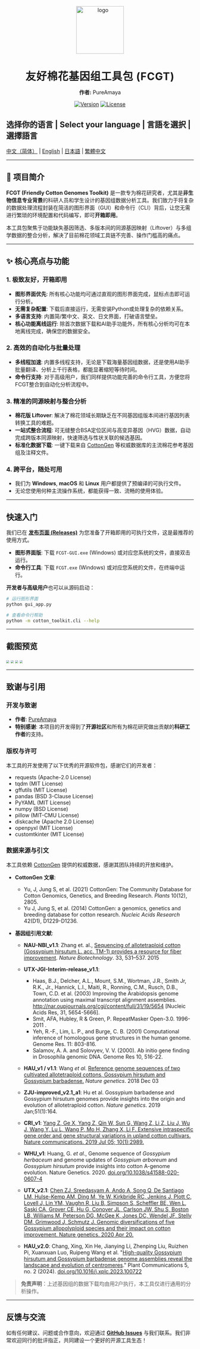 <div align="center">
  <img src="assets/logo.png" alt="logo" width="128" height="128" />
  <h1 style="font-weight:700; letter-spacing:1px; margin-bottom:0;">
    友好棉花基因组工具包 (FCGT)
  </h1>
  <p>
    <strong>作者:</strong> PureAmaya
  </p>
  <p>
    <a href="https://github.com/PureAmaya/Friendly-Cotton-Genomes-Toolkit/releases"><img alt="Version" src="https://img.shields.io/github/v/release/PureAmaya/Friendly-Cotton-Genomes-Toolkit?style=for-the-badge&logo=github"></a>
    <a href="https://github.com/PureAmaya/Friendly-Cotton-Genomes-Toolkit/blob/master/LICENSE"><img alt="License" src="https://img.shields.io/github/license/PureAmaya/Friendly-Cotton-Genomes-Toolkit?style=for-the-badge"></a>
  </p>
</div>


## 选择你的语言 | Select your language | 言語を選択 | 選擇語言

[中文（简体）](../README.md) | [English](docs/README_en.md) | [日本語](docs/README_ja.md) | [繁體中文](docs/README_zh-hant.md)

---

## 🚀 项目简介

**FCGT (Friendly Cotton Genomes Toolkit)** 是一款专为棉花研究者，尤其是**非生物信息专业背景**的科研人员和学生设计的基因组数据分析工具。我们致力于将复杂的数据处理流程封装在简洁的图形界面（GUI）和命令行（CLI）背后，让您无需进行繁琐的环境配置和代码编写，即可**开箱即用**。

本工具包聚焦于功能缺失基因筛选、多版本间的同源基因映射（Liftover）与多组学数据的整合分析，解决了目前棉花领域工具链不完善、操作门槛高的痛点。

---

## ✨ 核心亮点与功能

### 1. 极致友好，开箱即用
* **图形界面优先**: 所有核心功能均可通过直观的图形界面完成，鼠标点击即可运行分析。
* **无需复杂配置**: 下载后直接运行，无需安装Python或处理复杂的依赖关系。
* **多语言支持**: 内置简/繁中文、英文、日文界面，打破语言壁垒。
* **核心功能离线运行**: 除首次数据下载和AI助手功能外，所有核心分析均可在本地离线完成，确保您的数据安全。

### 2. 高效的自动化与批量处理
* **多线程加速**: 内置多线程支持，无论是下载海量基因组数据，还是使用AI助手批量翻译、分析上千行表格，都能显著缩短等待时间。
* **命令行支持**: 对于高级用户，我们同样提供功能完善的命令行工具，方便您将FCGT整合到自动化分析流程中。

### 3. 精准的同源映射与整合分析
* **棉花版 Liftover**: 解决了棉花领域长期缺乏在不同基因组版本间进行基因列表转换工具的难题。
* **一站式整合流程**: 可无缝整合BSA定位区间与高变异基因（HVG）数据，自动完成跨版本同源映射，快速筛选与性状关联的候选基因。
* **标准化数据下载**: 一键下载来自 [CottonGen](https://www.cottongen.org/) 等权威数据库的主流棉花参考基因组及注释文件。

### 4. 跨平台，随处可用
* 我们为 **Windows**, **macOS** 和 **Linux** 用户都提供了预编译的可执行文件。
* 无论您使用何种主流操作系统，都能获得一致、流畅的使用体验。

---

## 快速入门

我们已在 **[发布页面 (Releases)](https://github.com/PureAmaya/Friendly-Cotton-Genomes-Toolkit/releases)** 为您准备了开箱即用的可执行文件，这是最推荐的使用方式。

* **图形界面版**: 下载 `FCGT-GUI.exe` (Windows) 或对应您系统的文件，直接双击运行。
* **命令行工具**: 下载 `FCGT.exe` (Windows) 或对应您系统的文件，在终端中运行。

**开发者与高级用户**也可以从源码启动：
```bash
# 运行图形界面
python gui_app.py

# 查看命令行帮助
python -m cotton_toolkit.cli --help
```

------

## 截图预览

<img src="assets/主界面.png" style="zoom:50%;" />

<img src="D:\Python\cotton_tool\assets\配置编辑器.png" style="zoom:50%;" />

<img src="D:\Python\cotton_tool\assets\联合分析.png" style="zoom:50%;" />

<img src="D:\Python\cotton_tool\assets\数据工具.png" style="zoom:50%;" />

------

## 致谢与引用

### 开发与致谢

- **作者**: [PureAmaya](https://github.com/PureAmaya)
- **特别感谢**: 本项目的开发得到了**开源社区**和所有为棉花研究做出贡献的**科研工作者**的支持。

### 版权与许可

本工具的开发使用了以下优秀的开源软件包，感谢它们的开发者：

- requests (Apache-2.0 License)
- tqdm (MIT License)
- gffutils (MIT License)
- pandas (BSD 3-Clause License)
- PyYAML (MIT License)
- numpy (BSD License)
- pillow (MIT-CMU License)
- diskcache (Apache 2.0 License)
- openpyxl (MIT License)
- customtkinter (MIT License)

### 数据来源与引文

本工具依赖 [CottonGen](https://www.cottongen.org/) 提供的权威数据，感谢其团队持续的开放和维护。

- **CottonGen 文章**:

  - Yu, J, Jung S, et al. (2021) CottonGen: The Community Database for Cotton Genomics, Genetics, and Breeding Research. *Plants* 10(12), 2805.
  - Yu J, Jung S, et al. (2014) CottonGen: a genomics, genetics and breeding database for cotton research. *Nucleic Acids Research* 42(D1), D1229-D1236.
- **基因组引用文献**:

  - **NAU-NBI_v1.1**: Zhang et. al., [Sequencing of allotetraploid cotton (Gossypium hirsutum L. acc. TM-1) provides a resource for fiber improvement](http://www.nature.com/nbt/journal/v33/n5/full/nbt.3207.html). *Nature Biotechnology*. 33, 531–537. 2015
  - **UTX-JGI-Interim-release_v1.1**: 
    - Haas, B.J., Delcher, A.L., Mount, S.M., Wortman, J.R., Smith Jr, R.K., Jr., Hannick, L.I., Maiti, R., Ronning, C.M., Rusch, D.B., Town, C.D. et al. (2003) Improving the Arabidopsis genome annotation using maximal transcript alignment assemblies. http://nar.oupjournals.org/cgi/content/full/31/19/5654 [Nucleic Acids Res, 31, 5654-5666].
    - Smit, AFA, Hubley, R & Green, P. RepeatMasker Open-3.0. 1996-2011 .
    - Yeh, R.-F., Lim, L. P., and Burge, C. B. (2001) Computational inference of homologous gene structures in the human genome. Genome Res. 11: 803-816.
    - Salamov, A. A. and Solovyev, V. V. (2000). Ab initio gene finding in Drosophila genomic DNA. Genome Res 10, 516-22.

  - **HAU_v1 / v1.1**: Wang *et al.* [Reference genome sequences of two cultivated allotetraploid cottons, Gossypium hirsutum and Gossypium barbadense.](https://www.nature.com/articles/s41588-018-0282-x) *Nature genetics*. 2018 Dec 03
  - **ZJU-improved_v2.1_a1**: Hu et al. Gossypium barbadense and Gossypium hirsutum genomes provide insights into the origin and evolution of allotetraploid cotton. *Nature genetics*. 2019 Jan;51(1):164.
  - **CRI_v1**: [Yang Z, Ge X, Yang Z, Qin W, Sun G, Wang Z, Li Z, Liu J, Wu J, Wang Y, Lu L, Wang P, Mo H, Zhang X, Li F. Extensive intraspecific gene order and gene structural variations in upland cotton cultivars. Nature communications. 2019 Jul 05; 10(1):2989.](https://www.cottongen.org/bio_data/16035)
  - **WHU_v1**: Huang, G. *et al*., Genome sequence of *Gossypium herbaceum* and genome updates of *Gossypium arboreum* and *Gossypium hirsutum* provide insights into cotton A-genome evolution. Nature Genetics. 2020. [doi.org/10.1038/s41588-020-0607-4](https://doi.org/10.1038/s41588-020-0607-4)
  - **UTX_v2.1**: [Chen ZJ, Sreedasyam A, Ando A, Song Q, De Santiago LM, Hulse-Kemp AM, Ding M, Ye W, Kirkbride RC, Jenkins J, Plott C, Lovell J, Lin YM, Vaughn R, Liu B, Simpson S, Scheffler BE, Wen L, Saski CA, Grover CE, Hu G, Conover JL, Carlson JW, Shu S, Boston LB, Williams M, Peterson DG, McGee K, Jones DC, Wendel JF, Stelly DM, Grimwood J, Schmutz J. Genomic diversifications of five Gossypium allopolyploid species and their impact on cotton improvement. Nature genetics. 2020 Apr 20.](https://www.cottongen.org/bio_data/13714)
  - **HAU_v2.0**: Chang, Xing, Xin He, Jianying Li, Zhenping Liu, Ruizhen Pi, Xuanxuan Luo, Ruipeng Wang et al. "[High-quality Gossypium hirsutum and Gossypium barbadense genome assemblies reveal the landscape and evolution of centromeres](https://www.cottongen.org/bio_data/9803222)." Plant Communications 5, no. 2 (2024). [doi.org/10.1016/j.xplc.2023.100722](https://doi.org/10.1016/j.xplc.2023.100722)




> **免责声明**：上述基因组的数据下载均由用2户执行，本工具仅进行通用的分析操作。

------

## 反馈与交流

如有任何建议、问题或合作意向，欢迎通过 **[GitHub Issues](https://github.com/PureAmaya/Friendly-Cotton-Genomes-Toolkit/issues)** 与我们联系。我们非常欢迎同行的批评指正，共同建设一个更好的开源工具生态！
